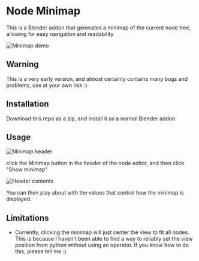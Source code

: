 # Node Minimap
This is a Blender addon that generates a minimap of the current node tree, allowing for easy navigation and readability

![Minimap demo](https://thumbs.gfycat.com/ColdMinorBoa-size_restricted.gif)


## Warning
This is a very early version, and almost certainly contains many bugs and problems, use at your own risk :)


## Installation
Download this repo as a zip, and install it as a normal Blender addon.

## Usage

![Minimap header](https://i.ibb.co/hZ4Tpyc/image.png)

click the Minimap button in the header of the node editor, and then click "Show minimap"

![Header contents](https://i.ibb.co/C62vKQd/image.png)

You can then play about with the values that control how the minimap is displayed.

## Limitations
* Currently, clicking the minimap will just center the view to fit all nodes. This is because I haven't been able to find a way to reliably set the view position from python without using an operator. If you know how to do this, please tell me :)